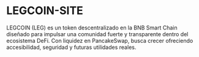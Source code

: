 # LEGCOIN-SITE
LEGCOIN (LEG) es un token descentralizado en la BNB Smart Chain diseñado para impulsar una comunidad fuerte y transparente dentro del ecosistema DeFi. Con liquidez en PancakeSwap, busca crecer ofreciendo accesibilidad, seguridad y futuras utilidades reales.
